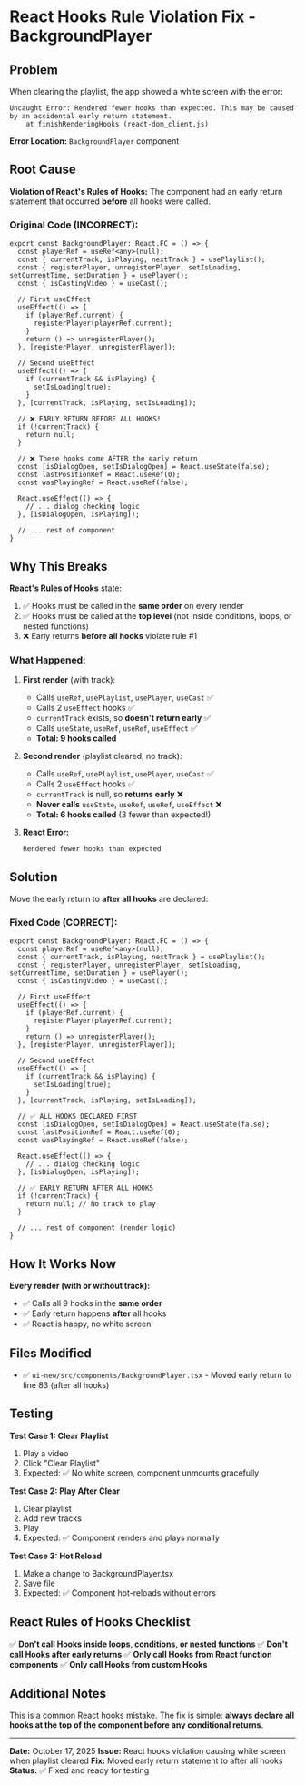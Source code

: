 # React Hooks Rule Violation Fix - BackgroundPlayer

## Problem

When clearing the playlist, the app showed a white screen with the error:

```
Uncaught Error: Rendered fewer hooks than expected. This may be caused by an accidental early return statement.
    at finishRenderingHooks (react-dom_client.js)
```

**Error Location:** `BackgroundPlayer` component

## Root Cause

**Violation of React's Rules of Hooks:** The component had an early return statement that occurred **before** all hooks were called.

### Original Code (INCORRECT):

```tsx
export const BackgroundPlayer: React.FC = () => {
  const playerRef = useRef<any>(null);
  const { currentTrack, isPlaying, nextTrack } = usePlaylist();
  const { registerPlayer, unregisterPlayer, setIsLoading, setCurrentTime, setDuration } = usePlayer();
  const { isCastingVideo } = useCast();

  // First useEffect
  useEffect(() => {
    if (playerRef.current) {
      registerPlayer(playerRef.current);
    }
    return () => unregisterPlayer();
  }, [registerPlayer, unregisterPlayer]);

  // Second useEffect
  useEffect(() => {
    if (currentTrack && isPlaying) {
      setIsLoading(true);
    }
  }, [currentTrack, isPlaying, setIsLoading]);

  // ❌ EARLY RETURN BEFORE ALL HOOKS!
  if (!currentTrack) {
    return null;
  }

  // ❌ These hooks come AFTER the early return
  const [isDialogOpen, setIsDialogOpen] = React.useState(false);
  const lastPositionRef = React.useRef(0);
  const wasPlayingRef = React.useRef(false);
  
  React.useEffect(() => {
    // ... dialog checking logic
  }, [isDialogOpen, isPlaying]);

  // ... rest of component
}
```

## Why This Breaks

**React's Rules of Hooks** state:
1. ✅ Hooks must be called in the **same order** on every render
2. ✅ Hooks must be called at the **top level** (not inside conditions, loops, or nested functions)
3. ❌ Early returns **before all hooks** violate rule #1

### What Happened:

1. **First render** (with track):
   - Calls `useRef`, `usePlaylist`, `usePlayer`, `useCast` ✅
   - Calls 2 `useEffect` hooks ✅
   - `currentTrack` exists, so **doesn't return early** ✅
   - Calls `useState`, `useRef`, `useRef`, `useEffect` ✅
   - **Total: 9 hooks called**

2. **Second render** (playlist cleared, no track):
   - Calls `useRef`, `usePlaylist`, `usePlayer`, `useCast` ✅
   - Calls 2 `useEffect` hooks ✅
   - `currentTrack` is null, so **returns early** ❌
   - **Never calls** `useState`, `useRef`, `useRef`, `useEffect` ❌
   - **Total: 6 hooks called** (3 fewer than expected!)

3. **React Error:**
   ```
   Rendered fewer hooks than expected
   ```

## Solution

Move the early return to **after all hooks** are declared:

### Fixed Code (CORRECT):

```tsx
export const BackgroundPlayer: React.FC = () => {
  const playerRef = useRef<any>(null);
  const { currentTrack, isPlaying, nextTrack } = usePlaylist();
  const { registerPlayer, unregisterPlayer, setIsLoading, setCurrentTime, setDuration } = usePlayer();
  const { isCastingVideo } = useCast();

  // First useEffect
  useEffect(() => {
    if (playerRef.current) {
      registerPlayer(playerRef.current);
    }
    return () => unregisterPlayer();
  }, [registerPlayer, unregisterPlayer]);

  // Second useEffect
  useEffect(() => {
    if (currentTrack && isPlaying) {
      setIsLoading(true);
    }
  }, [currentTrack, isPlaying, setIsLoading]);

  // ✅ ALL HOOKS DECLARED FIRST
  const [isDialogOpen, setIsDialogOpen] = React.useState(false);
  const lastPositionRef = React.useRef(0);
  const wasPlayingRef = React.useRef(false);
  
  React.useEffect(() => {
    // ... dialog checking logic
  }, [isDialogOpen, isPlaying]);

  // ✅ EARLY RETURN AFTER ALL HOOKS
  if (!currentTrack) {
    return null; // No track to play
  }

  // ... rest of component (render logic)
}
```

## How It Works Now

**Every render (with or without track):**
- ✅ Calls all 9 hooks in the **same order**
- ✅ Early return happens **after** all hooks
- ✅ React is happy, no white screen!

## Files Modified

- ✅ `ui-new/src/components/BackgroundPlayer.tsx` - Moved early return to line 83 (after all hooks)

## Testing

**Test Case 1: Clear Playlist**
1. Play a video
2. Click "Clear Playlist"
3. Expected: ✅ No white screen, component unmounts gracefully

**Test Case 2: Play After Clear**
1. Clear playlist
2. Add new tracks
3. Play
4. Expected: ✅ Component renders and plays normally

**Test Case 3: Hot Reload**
1. Make a change to BackgroundPlayer.tsx
2. Save file
3. Expected: ✅ Component hot-reloads without errors

## React Rules of Hooks Checklist

✅ **Don't call Hooks inside loops, conditions, or nested functions**
✅ **Don't call Hooks after early returns**
✅ **Only call Hooks from React function components**
✅ **Only call Hooks from custom Hooks**

## Additional Notes

This is a common React hooks mistake. The fix is simple: **always declare all hooks at the top of the component before any conditional returns**.

---

**Date:** October 17, 2025
**Issue:** React hooks violation causing white screen when playlist cleared
**Fix:** Moved early return statement to after all hooks
**Status:** ✅ Fixed and ready for testing

